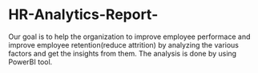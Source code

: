 # HR-Analytics-Report-
Our goal is to help the organization to improve employee performace and improve employee retention(reduce attrition) by analyzing the various factors and get the insights from them. The analysis is done by using PowerBI tool.
